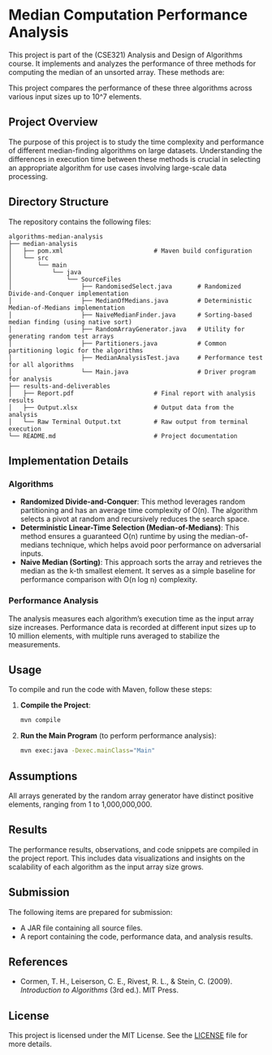 # Median Computation Performance Analysis

This project is part of the (CSE321) Analysis and Design of Algorithms course. It implements and analyzes the performance of three methods for computing the median of an unsorted array. These methods are:

This project compares the performance of these three algorithms across various input sizes up to 10^7 elements.

## Project Overview

The purpose of this project is to study the time complexity and performance of different median-finding algorithms on large datasets. Understanding the differences in execution time between these methods is crucial in selecting an appropriate algorithm for use cases involving large-scale data processing.

## Directory Structure

The repository contains the following files:

```plaintext
algorithms-median-analysis
├── median-analysis
│   ├── pom.xml                         # Maven build configuration
│   └── src
│       └── main
│           └── java
│               └── SourceFiles
│                   ├── RandomisedSelect.java       # Randomized Divide-and-Conquer implementation 
│                   ├── MedianOfMedians.java        # Deterministic Median-of-Medians implementation
│                   ├── NaiveMedianFinder.java      # Sorting-based median finding (using native sort)
│                   ├── RandomArrayGenerator.java   # Utility for generating random test arrays
│                   ├── Partitioners.java           # Common partitioning logic for the algorithms
│                   ├── MedianAnalysisTest.java     # Performance test for all algorithms
│                   └── Main.java                   # Driver program for analysis
├── results-and-deliverables
│   ├── Report.pdf                      # Final report with analysis results
│   ├── Output.xlsx                     # Output data from the analysis
│   └── Raw Terminal Output.txt         # Raw output from terminal execution
└── README.md                           # Project documentation

```

## Implementation Details

### Algorithms

- **Randomized Divide-and-Conquer**: This method leverages random partitioning and has an average time complexity of O(n). The algorithm selects a pivot at random and recursively reduces the search space.
- **Deterministic Linear-Time Selection (Median-of-Medians)**: This method ensures a guaranteed O(n) runtime by using the median-of-medians technique, which helps avoid poor performance on adversarial inputs.
- **Naive Median (Sorting)**: This approach sorts the array and retrieves the median as the k-th smallest element. It serves as a simple baseline for performance comparison with O(n log n) complexity.

### Performance Analysis

The analysis measures each algorithm’s execution time as the input array size increases. Performance data is recorded at different input sizes up to 10 million elements, with multiple runs averaged to stabilize the measurements.

## Usage

To compile and run the code with Maven, follow these steps:

1. **Compile the Project**:
    ```bash
    mvn compile
    ```

2. **Run the Main Program** (to perform performance analysis):
    ```bash
    mvn exec:java -Dexec.mainClass="Main"
    ```

## Assumptions

All arrays generated by the random array generator have distinct positive elements, ranging from 1 to 1,000,000,000.

## Results

The performance results, observations, and code snippets are compiled in the project report. This includes data visualizations and insights on the scalability of each algorithm as the input array size grows.

## Submission

The following items are prepared for submission:

- A JAR file containing all source files.
- A report containing the code, performance data, and analysis results.

## References

- Cormen, T. H., Leiserson, C. E., Rivest, R. L., & Stein, C. (2009). *Introduction to Algorithms* (3rd ed.). MIT Press.

## License

This project is licensed under the MIT License. See the [LICENSE](LICENSE) file for more details.